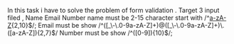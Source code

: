 In this task i have to solve the problem of form validation . 
Target 3 input filed ,
Name 
Email
Number 
name must be 2-15 character start with /^[a-zA-Z]([0-9a-zA-Z]){2,10}$/;
Email must be show /^([_\-\.0-9a-zA-Z]+)@([_\-\.0-9a-zA-Z]+)\.([a-zA-Z]){2,7}$/
Number must be show /^([0-9]){10}$/;
